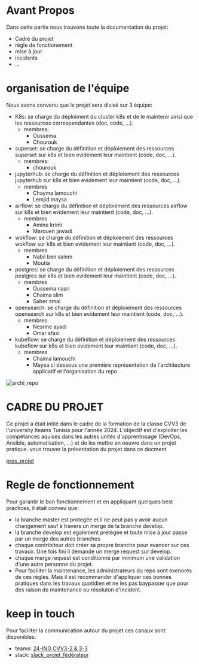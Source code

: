 # Avant Propos
Dans cette partie nous trouvons toute la documentation du projet:
- Cadre du projet
- règle de fonctionement
- mise à jour
- incidents
- ...
# organisation de l'équipe
Nous avons convenu que le projet sera divisé sur 3 équipe:
- K8s: se charge du déploiment du cluster k8s et de le maintenir ainsi que les ressources correspendantes (doc, code, ...).
  - membres:
    - Oussema
    - Chourouk
- superset: se charge du définition et déploiement des ressources superset sur k8s et bien evidement leur maintient (code, doc, ...).
  - membres:
    - chourouk
- jupyterhub: se charge du définition et déploiement des ressources jupyterhub sur k8s et bien evidement leur maintient (code, doc, ...).
  - membres
    - Chayma lamouchi
    - Lemjid maysa
- airflow: se charge du définition et déploiement des ressources airflow sur k8s et bien evidement leur maintient (code, doc, ...).
  - membres
    - Amine krimi
    - Marouen jawadi
- wokflow: se charge du définition et déploiement des ressources wokflow sur k8s et bien evidement leur maintient (code, doc, ...).
  - membres
    - Nabil ben salem
    - Moutia
- postgres: se charge du définition et déploiement des ressources postgres sur k8s et bien evidement leur maintient (code, doc, ...).
  - membres
    - Oussema nasri
    - Chaima slim
    - Saber smai
- opensearch: se charge du définition et déploiement des ressources opensearch sur k8s et bien evidement leur maintient (code, doc, ...).
  - membres
    - Nesrine ayadi
    - Omar sfaxi
- kubeflow: se charge du définition et déploiement des ressources kubeflow sur k8s et bien evidement leur maintient (code, doc, ...).
  - membres
    - Chaima lamouchi
    - Maysa
ci dessous une première représentation de l'architecture applicatif et l'organisation du repo

![archi_repo](../image/archi_repo.png)

# CADRE DU PROJET
Ce projet a était initié dans le cadre de la formation de la classe CVV3 de l'university Iteams Tunisia pour l'année 2024.
L'objectif est d'exploiter les compétances aquises dans les autres unités d'apprentissage (DevOps, Ansible, automatisation, ...)
et de les mettre en oeuvre dans un projet pratique.
vous trouver la présentation du projet dans ce docment

[pres_projet](pres_projet.pdf)

# Regle de fonctionnement
Pour garantir le bon fonctionnement et en appliquant quelques best practices, il était conveu que:
- la branche master est protegée et il ne peut pas y avoir aucun changement sauf à travers un merge de la branche develop.
- la branche develop est egalement pretégée et toute mise à jour passe par un merge des autres branches
- chaque contribiteur doit créer sa propre branche pour avancer sur ces travaux. Une fois fini il demande un merge request sur develop.
- chaque merge request est conditionné par minimum une validation d'une autre personne du projet.
- Pour faciliter la maintenance, les administrateurs du répo sont exenorés de ces règles. Mais il est recommander d'appliquer ces bonnes pratiques dans les travaux quotidien et ne les pas baypasser que pour des raison de maintenance ou résoluton d'incident.

# keep in touch
Pour faciliter la communication autour du projet ces canaux sont disponibles:
- teams: [24-ING CVV3-2 & 3-3](https://teams.microsoft.com/l/team/19%3AD0V1LtmzoJwq4fUDJtGfry6WjIZXAa6RHmziWxLYSl81%40thread.tacv2/conversations?groupId=e7a071ee-61e1-458e-9e1d-8f6f5e6d8f81&tenantId=76965b8b-46f0-455b-9d56-37a500464222)
- slack: [slack_projet_fédérateur](https://join.slack.com/t/projetsiteams/shared_invite/zt-2so1ai8pi-~zOXJIwLxqPIKABGjpNXJA)

